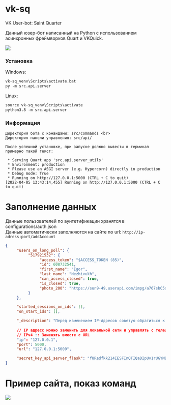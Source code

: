 # vk-sq
VK User-bot: Saint Quarter

Данный юзер-бот написанный на Python с использованием асинхронных фреймворков Quart и VKQuick.

<img src="https://psv4.userapi.com/c237231/u608732541/docs/d54/56f0b77291d8/Snimok_ekrana_2022-04-05_132609.png?extra=7ghzqV4exARBgYvtRORtTZxmuvO5Qt2rKkhReI7Qz2TvUEBMuft-p2waN3nhSmyXCsNlAZOIAVelQEk7PB6RRCAs3WCBv28AnWeak-IS8_3Hcl6yfosqyqMnyKov9TrkuTKTRetyOiICSY7g2jdJHCvC">

### Установка
Windows:
```markdown
vk-sq_venv\Scripts\activate.bat
py -m src.api.server
```

Linux:

```markdown
source vk-sq_venv\Scripts\activate
python3.8 -m src.api.server
```

### Информация
```
Директория бота с командами: src/commands <br>
Директория панели управления: src/api/

После успешной установке, при запуске должно вывести в терминал примерно такой текст:

 * Serving Quart app 'src.api.server_utils'
 * Environment: production
 * Please use an ASGI server (e.g. Hypercorn) directly in production
 * Debug mode: True
 * Running on http://127.0.0.1:5000 (CTRL + C to quit)
[2022-04-05 13:43:14,455] Running on http://127.0.0.1:5000 (CTRL + C to quit)

```


# Заполнение данных
Данные пользователей по аунтетификации хранятся в configurations/auth.json <br>
Данные автоматически заполняются на сайте по url: `http://ip-adress:port/addAccount`
```json
{
     "users_on_long_poll": {
          "517921532": {
               "access_token": "$ACCESS_TOKEN (85)",
               "id": 608732541,
               "first_name": "Igor",
               "last_name": "Nezhivukh",
               "can_access_closed": true,
               "is_closed": true,
               "photo_200": "https://sun9-49.userapi.com/impg/a767sbC5sJS001aXhj82cN3z9OFnyG5U4c07XQ/AZdwEA_O3hc.jpg?size=1458x1458&quality=96&sign=a2e30c9fd5243ceef24bee0d4d28bfb1&type=album"
          }
     },

     "started_sessions_on_ids": [],
     "on_start_ids": [],

     "_description": "Перед изменением IP-Адресов советую обратиться к человеку, который знает что к чему и на какой хост.",
    
     // IP адресс можно заменить для локальной сети и управлять с телефона
     // IPv4 :: Заменять вместе с URL
     "ip": "127.0.0.1",
     "port": 5000,
     "url": "127.0.0.1:5000", 

     "secret_key_api_server_flask": "fURadfkk214IESFInQTIQaDIpUv1rUGYMDZJCSk7b0Lv6nD3Uuiz2sEq7TOSWo"
}
```

# Пример сайта, показ команд
<img src="https://psv4.userapi.com/c236331/u608732541/docs/d55/75d4dda6d541/Snimok_ekrana_2022-04-05_132609.png?extra=lz3im147-tFDKyhSUQ5lNkVeLpQRXPZ6kCOHA2X2VNzpQwMlW_0ufsI4uk3bJVJKscHB1i9Rq8a3bBPdF8Ny4foJjm_FwBZ_aMVGD5nRvF9k-S-qxc_OqQ2B8dB2z_YjzVk8RdusiTYvH7hul675Z-1F">
